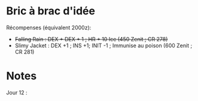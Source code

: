 # Bric à brac d'idée

Récompenses (équivalent 2000z): 
- ~~Falling Rain : DEX + DEX + 1 ; HR + 10 Ice (450 Zenit ; CR 278)~~
- Slimy Jacket : DEX +1 ; INS +1; INIT -1 ; Immunise au poison (600 Zenit ; CR 281)

# Notes

Jour 12 : 

